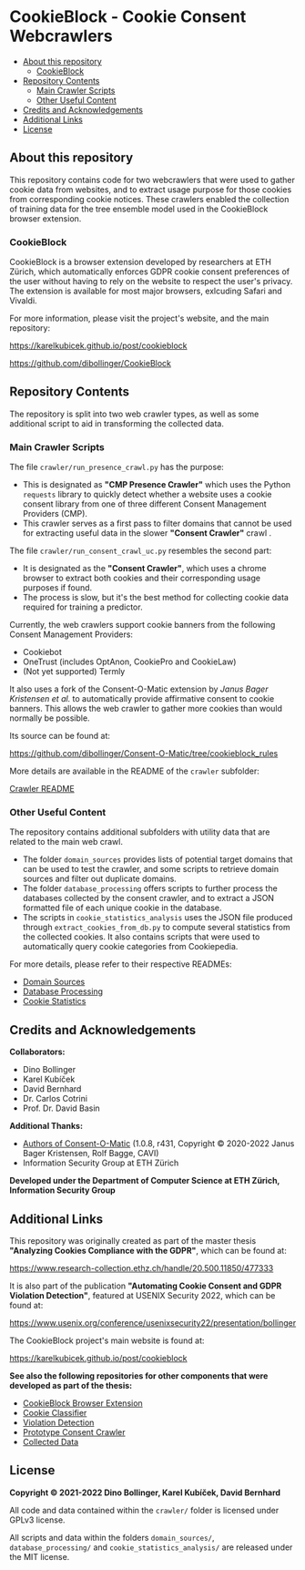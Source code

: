 # CookieBlock - Cookie Consent Webcrawlers

* [About this repository](#about-this-repository)
  * [CookieBlock](#cookieblock)
* [Repository Contents](#repository-contents)
  * [Main Crawler Scripts](#main-crawler-scripts)
  * [Other Useful Content](#other-useful-content)
* [Credits and Acknowledgements](#credits-and-acknowledgements)
* [Additional Links](#additional-links)
* [License](#license)

## About this repository

This repository contains code for two webcrawlers that were used to gather cookie
data from websites, and to extract usage purpose for those cookies from corresponding
cookie notices.
These crawlers enabled the collection of training data for the
tree ensemble model used in the CookieBlock browser extension.

### CookieBlock

CookieBlock is a browser extension developed by researchers at ETH Zürich,
which automatically enforces GDPR cookie consent preferences of the user without
having to rely on the website to respect the user's privacy. The extension is
available for most major browsers, exlcuding Safari and Vivaldi.

For more information, please visit the project's website, and the main repository:

https://karelkubicek.github.io/post/cookieblock

https://github.com/dibollinger/CookieBlock

## Repository Contents

The repository is split into two web crawler types, as well as some additional script to aid in transforming the collected data.

### Main Crawler Scripts

The file `crawler/run_presence_crawl.py` has the purpose:
* This is designated as __"CMP Presence Crawler"__ which uses the Python `requests` library to quickly detect whether a website uses a cookie consent library from one of three different Consent Management Providers (CMP).
* This crawler serves as a first pass to filter domains that cannot be used for extracting useful data in the slower __"Consent Crawler"__ crawl .

The file `crawler/run_consent_crawl_uc.py` resembles the second part:
* It is designated as the __"Consent Crawler"__, which uses a chrome browser to extract both cookies and their corresponding usage purposes if found.
* The process is slow, but it's the best method for collecting cookie data required for training a predictor.

Currently, the web crawlers support cookie banners from the following Consent Management Providers:
* Cookiebot
* OneTrust (includes OptAnon, CookiePro and CookieLaw)
* (Not yet supported) Termly

It also uses a fork of the Consent-O-Matic extension by _Janus Bager Kristensen et al._ to automatically provide affirmative consent to cookie banners.
This allows the web crawler to gather more cookies than would normally be possible.

Its source can be found at:

https://github.com/dibollinger/Consent-O-Matic/tree/cookieblock_rules

More details are available in the README of the `crawler` subfolder:

[Crawler README](crawler/README.md)

### Other Useful Content

The repository contains additional subfolders with utility data that are related to the main web crawl.
* The folder `domain_sources` provides lists of potential target domains that can be used to
  test the crawler, and some scripts to retrieve domain sources and filter out duplicate domains.
* The folder `database_processing` offers scripts to further process the databases collected by the
  consent crawler, and to extract a JSON formatted file of each unique cookie in the database.
* The scripts in `cookie_statistics_analysis` uses the JSON file produced through `extract_cookies_from_db.py` to compute several statistics from the collected cookies. It also contains scripts that were used to automatically query cookie categories from Cookiepedia.

For more details, please refer to their respective READMEs:
* [Domain Sources](domain_sources/README.md)
* [Database Processing](database_processing/README.md)
* [Cookie Statistics](cookie_statistics_analysis/README.md)

## Credits and Acknowledgements

__Collaborators:__
* Dino Bollinger
* Karel Kubíček
* David Bernhard
* Dr. Carlos Cotrini
* Prof. Dr. David Basin

__Additional Thanks:__
* [Authors of Consent-O-Matic](https://github.com/cavi-au/Consent-O-Matic) (1.0.8, r431, Copyright © 2020-2022 Janus Bager Kristensen, Rolf Bagge, CAVI)
* Information Security Group at ETH Zürich

__Developed under the Department of Computer Science at ETH Zürich, Information Security Group__

## Additional Links

This repository was originally created as part of the master thesis
__"Analyzing Cookies Compliance with the GDPR"__, which can be found at:

https://www.research-collection.ethz.ch/handle/20.500.11850/477333

It is also part of the publication __"Automating Cookie Consent and GDPR Violation Detection"__,
featured at USENIX Security 2022, which can be found at:

https://www.usenix.org/conference/usenixsecurity22/presentation/bollinger

The CookieBlock project's main website is found at:

https://karelkubicek.github.io/post/cookieblock

**See also the following repositories for other components that were developed as part of the thesis:**

* [CookieBlock Browser Extension](https://github.com/dibollinger/CookieBlock)
* [Cookie Classifier](https://github.com/dibollinger/CookieBlock-Consent-Classifier)
* [Violation Detection](https://github.com/dibollinger/CookieBlock-Other-Scripts)
* [Prototype Consent Crawler](https://github.com/dibollinger/CookieBlock-Crawler-Prototype)
* [Collected Data](https://doi.org/10.5281/zenodo.5838646)

## License

__Copyright © 2021-2022 Dino Bollinger, Karel Kubíček, David Bernhard__

All code and data contained within the `crawler/` folder is licensed under GPLv3 license.

All scripts and data within the folders `domain_sources/`, `database_processing/` and `cookie_statistics_analysis/` are released under the MIT license.
